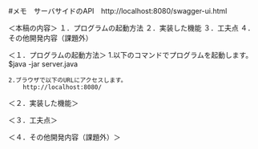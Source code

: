 #メモ　サーバサイドのAPI　http://localhost:8080/swagger-ui.html


＜本稿の内容＞
    １．プログラムの起動方法
    ２．実装した機能
    ３．工夫点
    ４．その他開発内容（課題外）


＜１．プログラムの起動方法＞
    1.以下のコマンドでプログラムを起動します。
        $java -jar server.java

    2.ブラウザで以下のURLにアクセスします。
        http://localhost:8080/

＜２．実装した機能＞





＜３．工夫点＞






＜４．その他開発内容（課題外）＞
